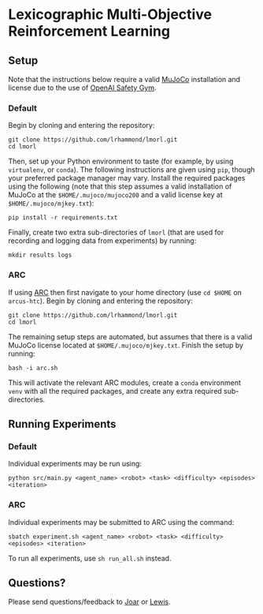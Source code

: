 # Lexicographic Multi-Objective Reinforcement Learning

## Setup

Note that the instructions below require a valid [MuJoCo](http://www.mujoco.org/) installation and license due to the use of [OpenAI Safety Gym](https://github.com/openai/safety-gym).

### Default

Begin by cloning and entering the repository:

```
git clone https://github.com/lrhammond/lmorl.git
cd lmorl
```

Then, set up your Python environment to taste (for example, by using `virtualenv`, or `conda`). The following instructions are given using `pip`, though your preferred package manager may vary. Install the required packages using the following (note that this step assumes a valid installation of MuJoCo at the `$HOME/.mujoco/mujoco200` and a valid license key at `$HOME/.mujoco/mjkey.txt`):

```
pip install -r requirements.txt
```

Finally, create two extra sub-directories of `lmorl` (that are used for recording and logging data from experiments) by running:

```
mkdir results logs
```

### ARC

If using [ARC](https://www.arc.ox.ac.uk/) then first navigate to your home directory (use `cd $HOME` on `arcus-htc`). Begin by cloning and entering the repository:

```
git clone https://github.com/lrhammond/lmorl.git
cd lmorl
```

The remaining setup steps are automated, but assumes that there is a valid MuJoCo license located at `$HOME/.mujoco/mjkey.txt`. Finish the setup by running:

```
bash -i arc.sh
``` 

This will activate the relevant ARC modules, create a `conda` environment `venv` with all the required packages, and create any extra required sub-directories.

## Running Experiments

### Default

Individual experiments may be run using:

```
python src/main.py <agent_name> <robot> <task> <difficulty> <episodes> <iteration>
```

### ARC

Individual experiments may be submitted to ARC using the command:

```
sbatch experiment.sh <agent_name> <robot> <task> <difficulty> <episodes> <iteration>
```

To run all experiments, use `sh run_all.sh` instead.

## Questions?

Please send questions/feedback to [Joar](mailto:joar.skalse@cs.ox.ac.uk) or [Lewis](mailto:lewis.hammond@cs.ox.ac.uk).
